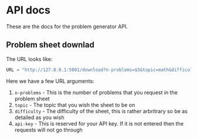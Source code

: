 # API docs

These are the docs for the problem generator API.

## Problem sheet downlad

The URL looks like:

```python
URL = "http://127.0.0.1:5001/download?n-problems=$5&topic=math&difficulty=hard&api-key=123456789"
```

Here we have a few URL arguments:

1. `n-problems` - This is the number of problems that you request in the problem sheet
2. `topic` - The topic that you wish the sheet to be on
3. `difficulty` - The difficulty of the sheet, this is rather arbritrary so be as detailed as you wish
4. `api-key` - This is reserved for your API key. If it is not entered then the requests will not go through